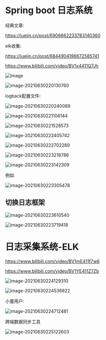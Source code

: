 # Spring boot 日志系统



经典文章:

https://juejin.cn/post/6906662233783140360

elk收集:

https://juejin.cn/post/6844904196672585741



https://www.bilibili.com/video/BV1x4411Q7Jh

![Image](https://gitee.com/hss012489/picbed/raw/master/picgo/Image.png.png)



![image-20210630220130760](https://gitee.com/hss012489/picbed/raw/master/picgo/image-20210630220130760.png.png)



logback配置文件:

![image-20210630220240089](https://gitee.com/hss012489/picbed/raw/master/picgo/image-20210630220240089.png.png.png)



![image-20210630221108144](https://gitee.com/hss012489/picbed/raw/master/picgo/image-20210630221108144.png.png)



![image-20210630221528573](https://gitee.com/hss012489/picbed/raw/master/picgo/image-20210630221654998.png.png)



![image-20210630222405742](https://gitee.com/hss012489/picbed/raw/master/picgo/image-20210630222405742.png.png)



![image-20210630222702289](https://gitee.com/hss012489/picbed/raw/master/picgo/image-20210630222702289.png.png)



![image-20210630223218786](https://gitee.com/hss012489/picbed/raw/master/picgo/image-20210630223218786.png.png)

![image-20210630223142309](https://gitee.com/hss012489/picbed/raw/master/picgo/image-20210630223142309.png.png)



例如

![image-20210630223305478](https://gitee.com/hss012489/picbed/raw/master/picgo/image-20210630223305478.png.png)

## 切换日志框架

![image-20210630223610540](https://gitee.com/hss012489/picbed/raw/master/picgo/image-20210630223610540.png.png)

![image-20210630223719418](https://gitee.com/hss012489/picbed/raw/master/picgo/image-20210630223719418.png.png)



# 日志采集系统-ELK

https://www.bilibili.com/video/BV1mE411f7w6

https://www.bilibili.com/video/BV1YE411Z7Zb

![image-20210630224129310](https://gitee.com/hss012489/picbed/raw/master/picgo/image-20210630224129310.png.png)



![image-20210630224536822](https://gitee.com/hss012489/picbed/raw/master/picgo/image-20210630224536822.png.png)

小量用户:

![image-20210630224712481](https://gitee.com/hss012489/picbed/raw/master/picgo/image-20210630224712481.png.png)



跨端数据同步工具

![image-20210630225122603](https://gitee.com/hss012489/picbed/raw/master/picgo/image-20210630225122603.png.png)


